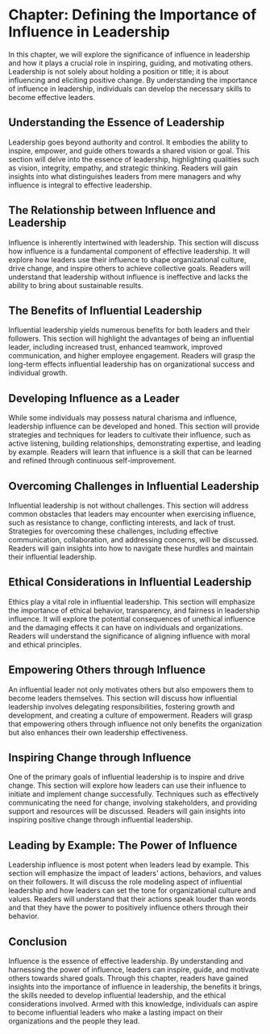 Chapter: Defining the Importance of Influence in Leadership
===========================================================

In this chapter, we will explore the significance of influence in leadership and how it plays a crucial role in inspiring, guiding, and motivating others. Leadership is not solely about holding a position or title; it is about influencing and eliciting positive change. By understanding the importance of influence in leadership, individuals can develop the necessary skills to become effective leaders.

Understanding the Essence of Leadership
---------------------------------------

Leadership goes beyond authority and control. It embodies the ability to inspire, empower, and guide others towards a shared vision or goal. This section will delve into the essence of leadership, highlighting qualities such as vision, integrity, empathy, and strategic thinking. Readers will gain insights into what distinguishes leaders from mere managers and why influence is integral to effective leadership.

The Relationship between Influence and Leadership
-------------------------------------------------

Influence is inherently intertwined with leadership. This section will discuss how influence is a fundamental component of effective leadership. It will explore how leaders use their influence to shape organizational culture, drive change, and inspire others to achieve collective goals. Readers will understand that leadership without influence is ineffective and lacks the ability to bring about sustainable results.

The Benefits of Influential Leadership
--------------------------------------

Influential leadership yields numerous benefits for both leaders and their followers. This section will highlight the advantages of being an influential leader, including increased trust, enhanced teamwork, improved communication, and higher employee engagement. Readers will grasp the long-term effects influential leadership has on organizational success and individual growth.

Developing Influence as a Leader
--------------------------------

While some individuals may possess natural charisma and influence, leadership influence can be developed and honed. This section will provide strategies and techniques for leaders to cultivate their influence, such as active listening, building relationships, demonstrating expertise, and leading by example. Readers will learn that influence is a skill that can be learned and refined through continuous self-improvement.

Overcoming Challenges in Influential Leadership
-----------------------------------------------

Influential leadership is not without challenges. This section will address common obstacles that leaders may encounter when exercising influence, such as resistance to change, conflicting interests, and lack of trust. Strategies for overcoming these challenges, including effective communication, collaboration, and addressing concerns, will be discussed. Readers will gain insights into how to navigate these hurdles and maintain their influential leadership.

Ethical Considerations in Influential Leadership
------------------------------------------------

Ethics play a vital role in influential leadership. This section will emphasize the importance of ethical behavior, transparency, and fairness in leadership influence. It will explore the potential consequences of unethical influence and the damaging effects it can have on individuals and organizations. Readers will understand the significance of aligning influence with moral and ethical principles.

Empowering Others through Influence
-----------------------------------

An influential leader not only motivates others but also empowers them to become leaders themselves. This section will discuss how influential leadership involves delegating responsibilities, fostering growth and development, and creating a culture of empowerment. Readers will grasp that empowering others through influence not only benefits the organization but also enhances their own leadership effectiveness.

Inspiring Change through Influence
----------------------------------

One of the primary goals of influential leadership is to inspire and drive change. This section will explore how leaders can use their influence to initiate and implement change successfully. Techniques such as effectively communicating the need for change, involving stakeholders, and providing support and resources will be discussed. Readers will gain insights into inspiring positive change through influential leadership.

Leading by Example: The Power of Influence
------------------------------------------

Leadership influence is most potent when leaders lead by example. This section will emphasize the impact of leaders' actions, behaviors, and values on their followers. It will discuss the role modeling aspect of influential leadership and how leaders can set the tone for organizational culture and values. Readers will understand that their actions speak louder than words and that they have the power to positively influence others through their behavior.

Conclusion
----------

Influence is the essence of effective leadership. By understanding and harnessing the power of influence, leaders can inspire, guide, and motivate others towards shared goals. Through this chapter, readers have gained insights into the importance of influence in leadership, the benefits it brings, the skills needed to develop influential leadership, and the ethical considerations involved. Armed with this knowledge, individuals can aspire to become influential leaders who make a lasting impact on their organizations and the people they lead.
